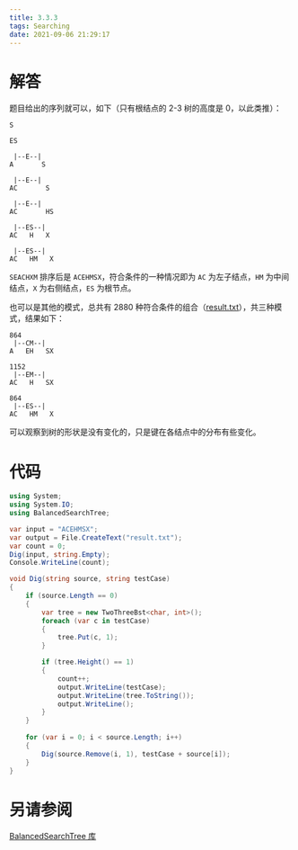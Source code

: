 ```yaml
---
title: 3.3.3
tags: Searching
date: 2021-09-06 21:29:17
---
```


# 解答

题目给出的序列就可以，如下（只有根结点的 2-3 树的高度是 0，以此类推）：

```
S

ES

 |--E--|
A       S

 |--E--|
AC       S

 |--E--|
AC       HS

 |--ES--|
AC   H   X

 |--ES--|
AC   HM   X
```

`SEACHXM` 排序后是 `ACEHMSX`，符合条件的一种情况即为 `AC` 为左子结点，`HM` 为中间结点，`X` 为右侧结点，`ES` 为根节点。

也可以是其他的模式，总共有 2880 种符合条件的组合（[result.txt](./result.txt)），共三种模式，结果如下：

```
864
 |--CM--|
A   EH   SX

1152
 |--EM--|
AC   H   SX

864
 |--ES--|
AC   HM   X
```

可以观察到树的形状是没有变化的，只是键在各结点中的分布有些变化。

# 代码

```csharp
using System;
using System.IO;
using BalancedSearchTree;

var input = "ACEHMSX";
var output = File.CreateText("result.txt");
var count = 0;
Dig(input, string.Empty);
Console.WriteLine(count);

void Dig(string source, string testCase)
{
    if (source.Length == 0)
    {
        var tree = new TwoThreeBst<char, int>();
        foreach (var c in testCase)
        {
            tree.Put(c, 1);
        }

        if (tree.Height() == 1)
        {
            count++;
            output.WriteLine(testCase);
            output.WriteLine(tree.ToString());
            output.WriteLine();
        } 
    }
    
    for (var i = 0; i < source.Length; i++)
    {
        Dig(source.Remove(i, 1), testCase + source[i]);
    }
}
```

# 另请参阅

[BalancedSearchTree 库](https://github.com/ikesnowy/Algorithms-4th-Edition-in-Csharp/tree/dev/3%20Searching/3.3/BalancedSearchTree)
